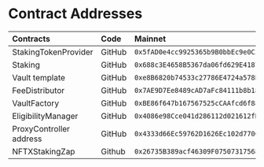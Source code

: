 # Contract Addresses



| **Contracts** | **Code** | **Mainnet** |
| :--- | :--- | :--- |
| StakingTokenProvider | GitHub | `0x5fAD0e4cc9925365b9B0bbEc9e0C3536c0B1a5C7` |
| Staking | GitHub | `0x688c3E4658B5367da06fd629E41879beaB538E37` |
| Vault template | GitHub | `0xe8B6820b74533c27786E4724a578Bfca28D97BD1` |
| FeeDistributor | GitHub | `0x7AE9D7Ee8489cAD7aFc84111b8b185EE594Ae090` |
| VaultFactory | GitHub | `0xBE86f647b167567525cCAAfcd6f881F1Ee558216` |
| EligibilityManager | GitHub | `0x4086e98Cce041d286112d021612fD894cFed94D5` |
| ProxyController address | GitHub | `0x4333d66Ec59762D1626Ec102d7700E64610437Df` |
| NFTXStakingZap | Github | `0x26735B389acf46309F075073175683AC15B7A644` |
